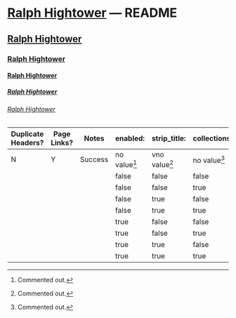 # [Ralph Hightower](https://ralphhightower.github.io/) — README

## [Ralph Hightower](https://ralphhightower.github.io/)

### [Ralph Hightower](https://ralphhightower.github.io/)

#### [Ralph Hightower](https://ralphhightower.github.io/)

##### [Ralph Hightower](https://ralphhightower.github.io/)

###### [Ralph Hightower](https://ralphhightower.github.io/)

| Duplicate<br />Headers? | Page<br />Links? | Notes |  enabled: | strip_title: | collections: |
|---|---|---|---|---|---|
| N  | Y  | Success | no value[^11] |vno value[^11] | no value[^11] |
|    |    |  | false | false | false |
|    |    |    | false | false | true  |
|    |    |    | false | true  | false |
|    |    |    | false | true  | true  |
|    |    |    | true  | false | false |
|    |    |    | true  | false | true  |
|    |    |    | true  | true  | false |
|    |    |    | true  | true  | true  |

[^11]: Commented out.
